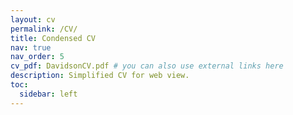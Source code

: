 ```yaml
---
layout: cv
permalink: /CV/
title: Condensed CV
nav: true
nav_order: 5
cv_pdf: DavidsonCV.pdf # you can also use external links here
description: Simplified CV for web view.
toc:
  sidebar: left
---
```

